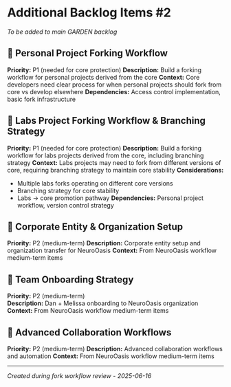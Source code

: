 # Additional Backlog Items #2
*To be added to main GARDEN backlog*

## 🔀 Personal Project Forking Workflow
**Priority:** P1 (needed for core protection)
**Description:** Build a forking workflow for personal projects derived from the core
**Context:** Core developers need clear process for when personal projects should fork from core vs develop elsewhere
**Dependencies:** Access control implementation, basic fork infrastructure

## 🧪 Labs Project Forking Workflow & Branching Strategy  
**Priority:** P1 (needed for core protection)
**Description:** Build a forking workflow for labs projects derived from the core, including branching strategy
**Context:** Labs projects may need to fork from different versions of core, requiring branching strategy to maintain core stability
**Considerations:** 
- Multiple labs forks operating on different core versions
- Branching strategy for core stability
- Labs → core promotion pathway
**Dependencies:** Personal project workflow, version control strategy

## 🏢 Corporate Entity & Organization Setup
**Priority:** P2 (medium-term)
**Description:** Corporate entity setup and organization transfer for NeuroOasis
**Context:** From NeuroOasis workflow medium-term items

## 👥 Team Onboarding Strategy
**Priority:** P2 (medium-term)  
**Description:** Dan + Melissa onboarding to NeuroOasis organization
**Context:** From NeuroOasis workflow medium-term items

## 🤝 Advanced Collaboration Workflows
**Priority:** P2 (medium-term)
**Description:** Advanced collaboration workflows and automation
**Context:** From NeuroOasis workflow medium-term items

---
*Created during fork workflow review - 2025-06-16*